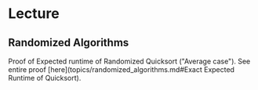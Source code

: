 # Lecture

## Randomized Algorithms

Proof of Expected runtime of Randomized Quicksort ("Average case"). See entire
proof [here](topics/randomized_algorithms.md#Exact Expected Runtime of Quicksort).
